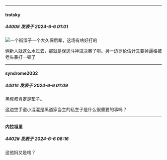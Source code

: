 ﻿
*****

####  trotsky  
##### 4400#       发表于 2024-6-6 01:01

<img src="https://static.saraba1st.com/image/smiley/face2017/001.png" referrerpolicy="no-referrer">一个街溜子一个大久保后辈，这场有啥好打的

俩新人就这么水过去，那就是保送斗神进决赛了呗。另一边罗伦估计又要掉逼格被老头暴打一顿了


*****

####  syndrome2032  
##### 4401#       发表于 2024-6-6 01:09

黑叔叔肯定是垫子。

这边空手道小混混是黑道家当主的私生子是什么很重要的事吗？


*****

####  内拉祖里  
##### 4402#       发表于 2024-6-6 08:16

这他妈又是啥？


